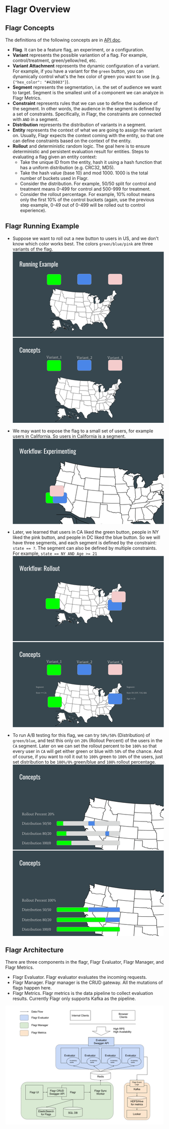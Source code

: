 # Flagr Overview

## Flagr Concepts

The definitions of the following concepts are in [API doc](https://checkr.github.io/flagr/api_docs).

- **Flag**. It can be a feature flag, an experiment, or a configuration.
- **Variant** represents the possible variantion of a flag. For example, control/treatment, green/yellow/red, etc.
- **Variant Attachment** represents the dynamic configuration of a variant. For example, if you have a variant for the `green` button, you can dynamically control what's the hex color of green you want to use (e.g. `{"hex_color": "#42b983"}`).
- **Segment** represents the segmentation, i.e. the set of audience we want to target. Segment is the smallest unit of a component we can analyze in Flagr Metrics.
- **Constraint** represents rules that we can use to define the audience of the segment. In other words, the audience in the segment is defined by a set of constraints. Specifically, in Flagr, the constraints are connected with `AND` in a segment.
- **Distribution** represents the distribution of variants in a segment.
- **Entity** represents the context of what we are going to assign the variant on. Usually, Flagr expects the context coming with the entity, so that one can define constraints based on the context of the entity.
- **Rollout** and deterministic random logic. The goal here is to ensure deterministic and persistent evaluation result for entities. Steps to evaluating a flag given an entity context:
    - Take the unique ID from the entity, hash it using a hash function that has a uniform distribution (e.g. CRC32, MD5).
    - Take the hash value (base 10) and mod 1000. 1000 is the total number of buckets used in Flagr.
    - Consider the distribution. For example, 50/50 split for control and treatment means 0-499 for control and 500-999 for treatment.
    - Consider the rollout percentage. For example, 10% rollout means only the first 10% of the control buckets (again, use the previous step example, 0-49 out of 0-499 will be rolled out to control experience).

## Flagr Running Example

- Suppose we want to roll out a new button to users in US, and we don't know which color works best. The colors `green/blue/pink` are three variants of the flag.
![](images/flagr_running_example_1.png)
![](images/flagr_running_example_4.png)

- We may want to expose the flag to a small set of users, for example users in California. So users in California is a segment.
![](images/flagr_running_example_2.png)

- Later, we learned that users in CA liked the green button, people in NY liked the pink button, and people in DC liked the blue button. So we will have three segments, and each segment is defined by the constraint: `state == ?`. The segment can also be defined by multiple constraints. For example, `state == NY AND Age >= 21`
![](images/flagr_running_example_3.png)
![](images/flagr_running_example_5.png)

- To run A/B testing for this flag, we can try `50%/50%` (Distribution) of `green/blue`, and test this only on `20%` (Rollout Percent) of the users in the `CA` segment. Later on we can set the rollout percent to be `100%` so that every user in `CA` will get either green or blue with `50%` of the chance. And of course, if you want to roll it out to `100%` green to `100%` of the users, just set distribution to be `100%/0%` green/blue and `100%` rollout percentage.
![](images/flagr_running_example_7.png)
![](images/flagr_running_example_6.png)

## Flagr Architecture

There are three components in the flagr, Flagr Evaluator, Flagr Manager, and Flagr Metrics.

- Flagr Evaluator. Flagr evaluator evaluates the incoming requests.
- Flagr Manager. Flagr manager is the CRUD gateway. All the mutations of flags happen here.
- Flagr Metrics. Flagr metrics is the data pipeline to collect evaluation results. Currently Flagr only supports Kafka as the pipeline.

![Flagr Architecture](images/flagr_arch.png)
